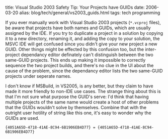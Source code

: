 title: Visual Studio 2003 Safety Tip: Your Projects have GUIDs
date: 2006-03-20
alias: blog/tech/general/vs2003_guids.html
tags: tech programming

If you ever manually work with Visual Studio 2003
projects (`*.vcproj` files), be aware that projects have both
names and GUIDs, which are usually assigned by the IDE. If you
try to duplicate a project in a solution by copying it to a new
directory, renaming  it, and adding the copy to your solution, the MSVC IDE
will get confused since you didn't give your new project a new GUID. 
Other things might be effected by this confusion too, but the inter-project
dependancy editor definately can't distinguish between the two same-GUID
projects. This ends up making it impossible to correctly sequence the
two project builds, and there's no clue in the UI about the cause of the
problem, since the dependancy editor lists the two same-GUID projects
under seperate names.

I don't know if MSBuild, in VS2005, is any better, but they claim to
have made it more friendly to non-IDE use cases. The strange thing about
this is that I'm not sure what purpose the GUID's serve: I'd think that
having multiple projects of the same name would create a host of other
problems that the GUIDs wouldn't solve by themselves. Combine that with
the outright user hotility of string like this one, it's easy to wonder
why the GUIDs are used.

```
{4051A65D-4718-41AE-8C94-6B1906EB4D77} = {4051A65D-4718-41AE-8C94-6B1906EB4D77}
```
